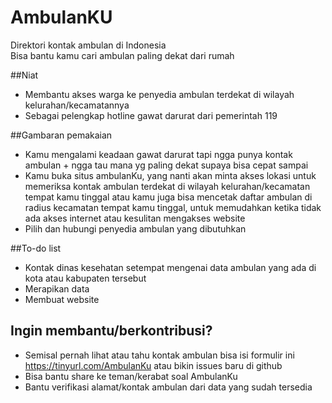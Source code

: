 # AmbulanKU
Direktori kontak ambulan di Indonesia
<br>
Bisa bantu kamu cari ambulan paling dekat dari rumah

##Niat
- Membantu akses warga ke penyedia ambulan terdekat di wilayah kelurahan/kecamatannya
- Sebagai pelengkap hotline gawat darurat dari pemerintah 119

##Gambaran pemakaian
- Kamu mengalami keadaan gawat darurat tapi ngga punya kontak ambulan + ngga tau mana yg paling dekat supaya bisa cepat sampai
- Kamu buka situs ambulanKu, yang nanti akan minta akses lokasi untuk memeriksa kontak ambulan terdekat di wilayah kelurahan/kecamatan tempat kamu tinggal atau kamu juga bisa mencetak daftar ambulan di radius kecamatan tempat kamu tinggal, untuk memudahkan ketika tidak ada akses internet atau kesulitan mengakses website
- Pilih dan hubungi penyedia ambulan yang dibutuhkan

##To-do list
- Kontak dinas kesehatan setempat mengenai data ambulan yang ada di kota atau kabupaten tersebut
- Merapikan data
- Membuat website

## Ingin membantu/berkontribusi?
- Semisal pernah lihat atau tahu kontak ambulan bisa isi formulir ini https://tinyurl.com/AmbulanKu atau bikin issues baru di github
- Bisa bantu share ke teman/kerabat soal AmbulanKu
- Bantu verifikasi alamat/kontak ambulan dari data yang sudah tersedia
